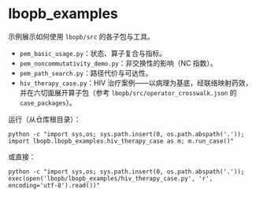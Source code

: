# lbopb_examples

示例展示如何使用 `lbopb/src` 的各子包与工具。

- `pem_basic_usage.py`：状态、算子复合与指标。
- `pem_noncommutativity_demo.py`：非交换性的影响（NC 指数）。
- `pem_path_search.py`：路径代价与可达性。
- `hiv_therapy_case.py`：HIV 治疗案例——以病理为基底，经联络映射药效，并在六切面展开算子包（参考 `lbopb/src/operator_crosswalk.json` 的 `case_packages`）。

运行（从仓库根目录）：

```
python -c "import sys,os; sys.path.insert(0, os.path.abspath('.')); import lbopb.lbopb_examples.hiv_therapy_case as m; m.run_case()"
```

或直接：

```
python -c "import sys,os; sys.path.insert(0, os.path.abspath('.')); exec(open('lbopb/lbopb_examples/hiv_therapy_case.py', 'r', encoding='utf-8').read())"
```

